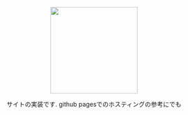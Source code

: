 <div style="text-align: center; margin:auto;">
  <p><img src="https://github.com/maemon4095/HackNoSense/blob/168e084050cb8e42656fd4af48db14f4ad0204bb/site/assets/images/logo.svg" height="200px"></p>
  サイトの実装です. github pagesでのホスティングの参考にでも
</div>